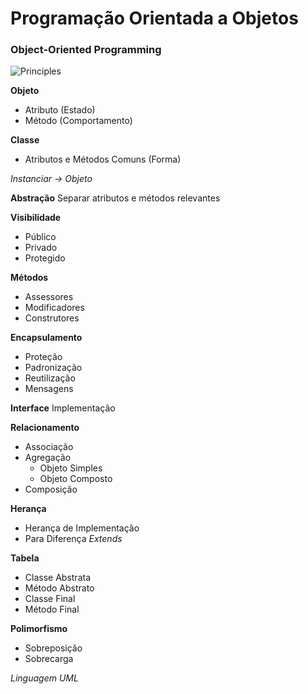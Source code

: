 # Programação Orientada a Objetos

### Object-Oriented Programming

![Principles](https://i.pinimg.com/originals/5f/67/c8/5f67c8abadd2be33ce9063e043663892.jpg)

**Objeto**
* Atributo (Estado)
* Método (Comportamento)

**Classe**
* Atributos e Métodos Comuns (Forma)

*Instanciar -> Objeto*
 
**Abstração**
Separar atributos e métodos relevantes

**Visibilidade**
* Público
* Privado
* Protegido

**Métodos**
* Assessores
* Modificadores
* Construtores

**Encapsulamento**
* Proteção
* Padronização
* Reutilização
* Mensagens

**Interface**
Implementação

**Relacionamento**
* Associação
* Agregação
   * Objeto Simples
   * Objeto Composto
* Composição

**Herança**

* Herança de Implementação
* Para Diferença
*Extends*

**Tabela**
* Classe Abstrata
* Método Abstrato
* Classe Final
* Método Final

**Polimorfismo**
* Sobreposição
* Sobrecarga

*Linguagem UML*


